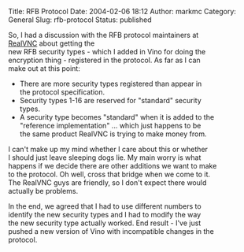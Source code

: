 Title: RFB Protocol
Date: 2004-02-06 18:12
Author: markmc
Category: General
Slug: rfb-protocol
Status: published

So, I had a discussion with the RFB protocol maintainers at  
[RealVNC](http://www.realvnc.com) about getting the  
new RFB security types - which I added in Vino for doing the  
encryption thing - registered in the protocol. As far as I can  
make out at this point:

-   There are more security types registered than appear in  
   the protocol specification.
-   Security types 1-16 are reserved for "standard" security  
   types.
-   A security type becomes "standard" when it is added to the  
   "reference implementation" ... which just happens to be  
   the same product RealVNC is trying to make money from.

I can't make up my mind whether I care about this or whether  
I should just leave sleeping dogs lie. My main worry is what  
happens if we decide there are other additions we want to make  
to the protocol. Oh well, cross that bridge when we come to it.  
The RealVNC guys are friendly, so I don't expect there would  
actually be problems.

In the end, we agreed that I had to use different numbers to  
identify the new security types and I had to modify the way  
the new security type actually worked. End result - I've just  
pushed a new version of Vino with incompatible changes in the  
protocol.
